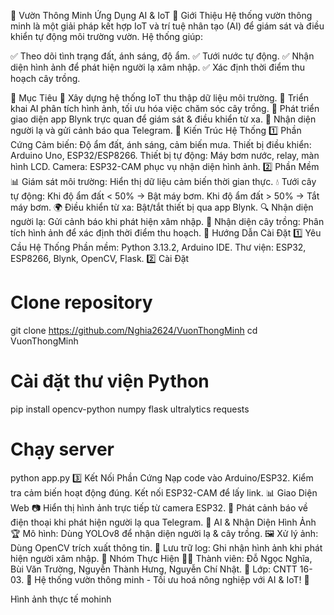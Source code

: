 🌱 Vườn Thông Minh Ứng Dụng AI & IoT
📌 Giới Thiệu
Hệ thống vườn thông minh là một giải pháp kết hợp IoT và trí tuệ nhân tạo (AI) để giám sát và điều khiển tự động môi trường vườn. Hệ thống giúp:

✅ Theo dõi tình trạng đất, ánh sáng, độ ẩm. ✅ Tưới nước tự động. ✅ Nhận diện hình ảnh để phát hiện người lạ xâm nhập. ✅ Xác định thời điểm thu hoạch cây trồng.

🎯 Mục Tiêu
📡 Xây dựng hệ thống IoT thu thập dữ liệu môi trường.
🧠 Triển khai AI phân tích hình ảnh, tối ưu hóa việc chăm sóc cây trồng.
📱 Phát triển giao diện app Blynk trực quan để giám sát & điều khiển từ xa.
🚨 Nhận diện người lạ và gửi cảnh báo qua Telegram.
🏢 Kiến Trúc Hệ Thống
1️⃣ Phần Cứng
Cảm biến: Độ ẩm đất, ánh sáng, cảm biến mưa.
Thiết bị điều khiển: Arduino Uno, ESP32/ESP8266.
Thiết bị tự động: Máy bơm nước, relay, màn hình LCD.
Camera: ESP32-CAM phục vụ nhận diện hình ảnh.
2️⃣ Phần Mềm
📊 Giám sát môi trường: Hiển thị dữ liệu cảm biến thời gian thực.
💧 Tưới cây tự động:
Khi độ ẩm đất < 50% → Bật máy bơm.
Khi độ ẩm đất > 50% → Tắt máy bơm.
🌍 Điều khiển từ xa: Bật/tắt thiết bị qua app Blynk.
🔍 Nhận diện người lạ: Gửi cảnh báo khi phát hiện xâm nhập.
🌿 Nhận diện cây trồng: Phân tích hình ảnh để xác định thời điểm thu hoạch.
🚀 Hướng Dẫn Cài Đặt
1️⃣ Yêu Cầu Hệ Thống
Phần mềm: Python 3.13.2, Arduino IDE.
Thư viện: ESP32, ESP8266, Blynk, OpenCV, Flask.
2️⃣ Cài Đặt
# Clone repository
git clone https://github.com/Nghia2624/VuonThongMinh
cd VuonThongMinh

# Cài đặt thư viện Python
pip install opencv-python numpy flask ultralytics requests

# Chạy server
python app.py
3️⃣ Kết Nối Phần Cứng
Nạp code vào Arduino/ESP32.
Kiểm tra cảm biến hoạt động đúng.
Kết nối ESP32-CAM để lấy link.
📊 Giao Diện Web
📷 Hiển thị hình ảnh trực tiếp từ camera ESP32.
🔔 Phát cảnh báo về điện thoại khi phát hiện người lạ qua Telegram.
🤖 AI & Nhận Diện Hình Ảnh
🏆 Mô hình: Dùng YOLOv8 để nhận diện người lạ & cây trồng.
🖼️ Xử lý ảnh: Dùng OpenCV trích xuất thông tin.
📜 Lưu trữ log: Ghi nhận hình ảnh khi phát hiện người xâm nhập.
📝 Nhóm Thực Hiện
👨‍💻 Thành viên: Đỗ Ngọc Nghĩa, Bùi Văn Trường, Nguyễn Thành Hưng, Nguyễn Chí Nhật.
🏫 Lớp: CNTT 16-03.
🚀 Hệ thống vườn thông minh - Tối ưu hoá nông nghiệp với AI & IoT! 🌾

Hình ảnh thực tế
mohinh
